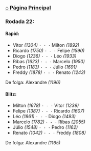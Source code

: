 ### [⌂ Página Principal](https://grupo-de-xadrez.github.io/)

### Rodada 22:

#### Rapid:

* Vitor *(1304)* `· - ·` Milton *(1892)*  
* Ricardo *(1750)* `· - ·` Felipe *(1590)*  
* Diogo *(1236)* `· - ·` Léo *(1933)*  
* Ribas *(1623)* `· - ·` Marcelo *(1950)*  
* Pedro *(1183)* `· - ·` Júlio *(1691)*  
* Freddy *(1878)* `· - ·` Renato *(1243)*  

De folga: Alexandre *(1196)*

#### Blitz:

* Milton *(1678)* `· - ·` Vitor *(1239)*  
* Felipe *(1387)* `· - ·` Ricardo *(1607)*  
* Léo *(1861)* `· - ·` Diogo *(1493)*  
* Marcelo *(1782)* `· - ·` Ribas *(2055)*  
* Júlio *(1548)* `· - ·` Pedro *(1162)*  
* Renato *(1042)* `· - ·` Freddy *(1808)*  

De folga: Alexandre *(1165)*

